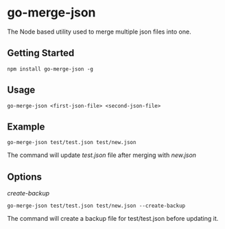 # go-merge-json
The Node based utility used to merge multiple json files into one.

## Getting Started
```
npm install go-merge-json -g
```

## Usage
```
go-merge-json <first-json-file> <second-json-file>
```
## Example
```
go-merge-json test/test.json test/new.json
```
The command will update *test.json* file after merging with *new.json*
## Options
*create-backup*
```
go-merge-json test/test.json test/new.json --create-backup
```
The command will create a backup file for test/test.json before updating it.



